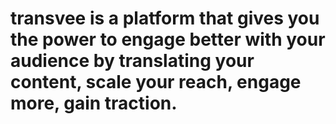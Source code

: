 # transvee is a platform that gives you the power to engage better with your audience by translating your content, scale your reach, engage more, gain traction.
